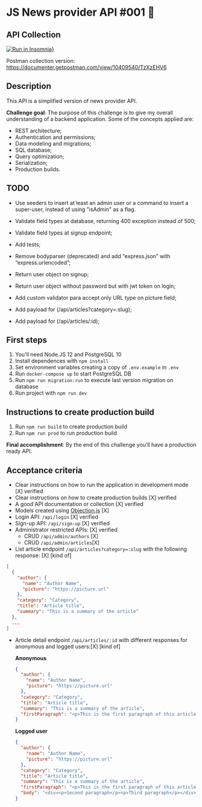 # JS News provider API #001 👋

## API Collection

[![Run in Insomnia}](https://insomnia.rest/images/run.svg)](https://insomnia.rest/run/?label=Node%20Challenge&uri=https%3A%2F%2Fgist.github.com%2Fsantoscigor%2F282c703a4a761f4d57b6dd35a7194760)

Postman collection version: https://documenter.getpostman.com/view/10409540/TzXzEHV6

## Description

This API is a simplified version of news provider API.

**Challenge goal**: The purpose of this challenge is to give my overall understanding of a backend application. Some of the concepts applied are:

- REST architecture;
- Authentication and permissions;
- Data modeling and migrations;
- SQL database;
- Query optimization;
- Serialization;
- Production builds.

## TODO

- Use seeders to insert at least an admin user or a command to insert a super-user, instead of using "isAdmin" as a flag.

- Validate field types at database, returning 400 exception instead of 500; 

- Validate field types at signup endpoint; 

- Add tests; 

- Remove bodyparser (deprecated) and add “express.json” with “express.urlencoded”; 

- Return user object on signup;

- Return user object without password but with jwt token on login; 

- Add custom validator para accept only URL type on picture field;

- Add payload for (/api/articles?category=:slug);

- Add payload for (/api/articles/:id);

## First steps

1. You'll need Node.JS 12 and PostgreSQL 10
2. Install dependences with `npm install`
3. Set environment variables creating a copy of `.env.example` in `.env`
4. Run `docker-compose up` to start PostgreSQL DB
5. Run `npm run migration:run` to execute last version migration on database
6. Run project with `npm run dev`

## Instructions to create production build

1. Run `npm run build` to create production build
2. Run `npm run prod` to run production build


**Final accomplishment**: By the end of this challenge you’ll have a production ready API.

## Acceptance criteria

- Clear instructions on how to run the application in development mode [X] verified
- Clear instructions on how to create production builds [X] verified
- A good API documentation or collection [X] verified
- Models created using [Objection.js](https://vincit.github.io/objection.js/) [X]
- Login API: `/api/login` [X] verified
- Sign-up API: `/api/sign-up` [X] verified
- Administrator restricted APIs: [X] verified
  - CRUD `/api/admin/authors` [X]
  - CRUD `/api/admin/articles`[X]
- List article endpoint `/api/articles?category=:slug` with the following response: [X] [kind of]
```json
[
  {
    "author": {
      "name": "Author Name",
      "picture": "https://picture.url"
    },
    "category": "Category",
    "title": "Article title",
    "summary": "This is a summary of the article"
  },
  ...
]
```
- Article detail endpoint `/api/articles/:id` with different responses for anonymous and logged users:[X] [kind of]

    **Anonymous**
    ```json
    {
      "author": {
        "name": "Author Name",
        "picture": "https://picture.url"
      },
      "category": "Category",
      "title": "Article title",
      "summary": "This is a summary of the article",
      "firstParagraph": "<p>This is the first paragraph of this article</p>"
    }
    ```

    **Logged user**
    ```json
    {
      "author": {
        "name": "Author Name",
        "picture": "https://picture.url"
      },
      "category": "Category",
      "title": "Article title",
      "summary": "This is a summary of the article",
      "firstParagraph": "<p>This is the first paragraph of this article</p>",
      "body": "<div><p>Second paragraph</p><p>Third paragraph</p></div>"
    }
    ```
